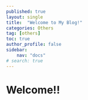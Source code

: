 ```yaml
---
published: true
layout: single
title:  "Welcome to My Blog!"
categories: Others
tag: [others]
toc: true
author_profile: false
sidebar:
    nav: "docs"
# search: true
---
```


# Welcome!!